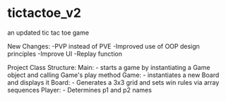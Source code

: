 # tictactoe_v2
an updated tic tac toe game

New Changes:
    -PVP instead of PVE
    -Improved use of OOP design principles
    -Improve UI
    -Replay function

Project Class Structure:
    Main:
        - starts a game by instantiating a Game object and calling Game's play method
    Game:
        - instantiates a new Board and displays it
    Board:
        - Generates a 3x3 grid and sets win rules via array sequences
    Player:
        - Determines p1 and p2 names
    
    